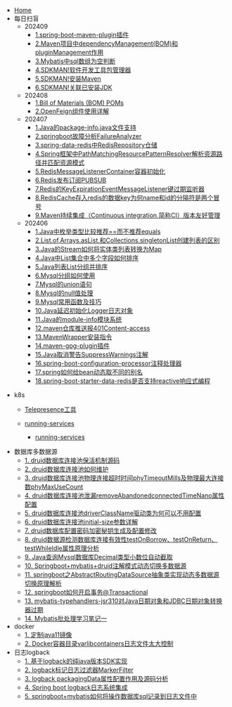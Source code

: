 - [Home](/) 
- 每日扫盲
  - 202409
    - [1.spring-boot-maven-plugin插件](dailyliteracy/202409/1.spring-boot-maven-plugin插件)
    - [2.Maven项目中dependencyManagement(BOM)和pluginManagement作用](dailyliteracy/202409/2.Maven项目中dependencyManagement(BOM)和pluginManagement作用)
    - [3.Mybatis中sql数组为空判断](dailyliteracy/202409/3.Mybatis中sql数组为空判断)
    - [4.SDKMAN!软件开发工具包管理器](dailyliteracy/202409/4.SDKMAN!软件开发工具包管理器)
    - [5.SDKMAN!安装Maven](dailyliteracy/202409/5.SDKMAN!安装Maven)
    - [6.SDKMAN!关联已安装JDK](dailyliteracy/202409/6.SDKMAN!关联已安装JDK)
  - 202408
    - [1.Bill of Materials (BOM) POMs](dailyliteracy/202408/1.Bill-of-Materials(BOM)POMs)
    - [2.OpenFeign组件使用详解](dailyliteracy/202408/2.OpenFeign组件使用详解)
  - 202407
    - [1.Java的package-info.java文件支持](dailyliteracy/202407/1.Java的package-info.java文件支持)
    - [2.springboot故障分析FailureAnalyzer](dailyliteracy/202407/2.springboot故障分析FailureAnalyzer)
    - [3.spring-data-redis中RedisRepository仓储](dailyliteracy/202407/3.spring-data-redis中RedisRepository仓储)
    - [4.Spring框架中PathMatchingResourcePatternResolver解析资源路径并匹配资源模式](dailyliteracy/202407/4.Spring框架中PathMatchingResourcePatternResolver解析资源路径并匹配资源模式)
    - [5.RedisMessageListenerContainer容器初始化](dailyliteracy/202407/5.RedisMessageListenerContainer容器初始化)
    - [6.Redis发布订阅PUBSUB](dailyliteracy/202407/6.Redis发布订阅PUBSUB)
    - [7.Redis的KeyExpirationEventMessageListener键过期监听器](dailyliteracy/202407/7.Redis的KeyExpirationEventMessageListener键过期监听器)    
    - [8.RedisCache存入redis的数据key为何name和id的分隔符是两个冒号](dailyliteracy/202407/8.RedisCache存入redis的数据key为何name和id的分隔符是两个冒号)   
    - [9.Maven持续集成（Continuous integration,简称CI）版本友好管理](dailyliteracy/202407/9.Maven持续集成（Continuous-integration,简称CI）版本友好管理)   
  - 202406
    - [1.Java中枚举类型比较推荐==而不推荐equals](dailyliteracy/202406/1.Java中枚举类型比较推荐==而不推荐equals)
    - [2.List.of,Arrays.asList,和Collections.singletonList创建列表的区别](dailyliteracy/202406/2.List.of,Arrays.asList,和Collections.singletonList创建列表的区别 "列表区别")
    - [3.Java的Stream如何将实体类列表转换为Map](dailyliteracy/202406/3.Java的Stream如何将实体类列表转换为Map)
    - [4.Java中List集合中多个字段如何排序](dailyliteracy/202406/4.Java中List集合中多个字段如何排序)
    - [5.Java列表List分组并排序](dailyliteracy/202406/5.Java列表List分组并排序)
    - [6.Mysql分组如何使用](dailyliteracy/202406/6.Mysql分组如何使用)
    - [7.Mysql的union语句](dailyliteracy/202406/7.Mysql的union语句)
    - [8.Mysql的null值处理](dailyliteracy/202406/8.Mysql的null值处理)
    - [9.Mysql常用函数及技巧](dailyliteracy/202406/9.Mysql常用函数及技巧)
    - [10.Java延迟初始化Logger日志对象](dailyliteracy/202406/10.Java延迟初始化Logger日志对象)
    - [11.Java的module-info模块系统](dailyliteracy/202406/11.Java的module-info模块系统)
    - [12.maven仓库推送报401Content-access](dailyliteracy/202406/12.maven仓库推送报401Content-access)
    - [13.MavenWrapper安装指令](dailyliteracy/202406/13.MavenWrapper安装指令)
    - [14.maven-gpg-plugin插件](dailyliteracy/202406/14.maven-gpg-plugin插件)
    - [15.Java取消警告SuppressWarnings注解](dailyliteracy/202406/15.Java取消警告SuppressWarnings注解)
    - [16.spring-boot-configuration-processor注释处理器](dailyliteracy/202406/16.spring-boot-configuration-processor注释处理器)
    - [17.spring如何给bean动态取不同的别名](dailyliteracy/202406/17.spring如何给bean动态取不同的别名)
    - [18.spring-boot-starter-data-redis是否支持reactive响应式编程](dailyliteracy/202406/18.spring-boot-starter-data-redis是否支持reactive响应式编程)
    
  


* k8s
	
	- [Telepresence工具](k8s/Telepresence工具 "Telepresence")
	
	- [running-services](thread/running-services "多线程")
	  - [running-services](thread/running-services "多线程")

- 数据库多数据源
  - [1. druid数据库连接池保活机制源码](datasource/druid数据库连接池保活机制源码 "多数据源")
  - [2. druid数据库连接池如何维护](datasource/druid数据库连接池如何维护 "多线程")
  - [3. druid数据库连接池物理连接超时时间phyTimeoutMills及物理最大连接数phyMaxUseCount](datasource/druid数据库连接池物理连接超时时间phyTimeoutMills及物理最大连接数phyMaxUseCount)
  - [4. druid数据库连接池泄漏removeAbandonedconnectedTimeNano属性配置](datasource/druid数据库连接池泄漏removeAbandonedconnectedTimeNano属性配置)
  - [5. druid数据库连接池driverClassName驱动类为何可以不用配置](datasource/druid数据库连接池driverClassName驱动类为何可以不用配置)
  - [6. druid数据库连接池initial-size参数详解](datasource/druid数据库连接池initial-size参数详解)
  - [7. druid数据库配置密码加密秘钥生成及配置修改](datasource/druid数据库配置密码加密秘钥生成及配置修改)
  - [8. druid数据源检测数据库连接有效性testOnBorrow、testOnReturn、testWhileIdle属性原理分析](datasource/druid数据源检测数据库连接有效性testOnBorrow、testOnReturn、testWhileIdle属性原理分析)
  - [9. Java查询Mysql数据库Decimal类型小数位自动截取](datasource/Java查询Mysql数据库Decimal类型小数位自动截取)
  - [10. Springboot+mybatis+druid注解模式动态切换多数据源](datasource/dynamicdatasource)
  - [11. springboot之AbstractRoutingDataSource抽象类实现动态多数据源切换原理解析](datasource/springboot之AbstractRoutingDataSource抽象类实现动态多数据源切换原理解析)
  - [12. springboot如何开启事务@Transactional](datasource/springboot如何开启事务@Transactional)
  - [13. mybatis-typehandlers-jsr310对Java日期对象和JDBC日期对象转换器过期](datasource/mybatis-typehandlers-jsr310对Java日期对象和JDBC日期对象转换器过期)
  - [14. Mybatis批处理学习笔记一](datasource/Mybatis批处理学习笔记一)
- docker
  - [1. 定制java11镜像](docker/定制java11镜像)
  - [2. Docker容器目录varlibcontainers日志文件太大控制](docker/Docker容器目录varlibcontainers日志文件太大控制)
- 日志logback
  - [1. 基于logback的纯java版本SDK实现](base/logback/解锁新技能《基于logback的纯java版本SDK实现》)
  - [2. logback标记日志过滤器MarkerFilter](base/logback/解锁新技能《logback标记日志过滤器MarkerFilter》)
  - [3. logback packagingData属性配置作用及源码分析](base/logback/logback+packagingData属性配置作用及源码分析)
  - [4. Spring boot logback日志系统集成](base/logback/springboot+logback日志系统集成)
  - [5. springboot+mybatis如何将操作数据库sql记录到日志文件中](base/logback/springboot+mybatis如何将操作数据库sql记录到日志文件中)